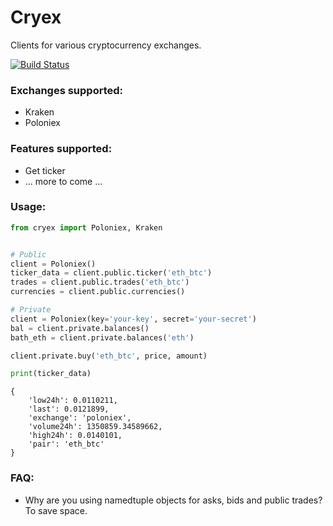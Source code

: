 # Cryex

Clients for various cryptocurrency exchanges.

[![Build Status](https://travis-ci.org/walkr/cryex.svg?branch=master)](https://travis-ci.org/walkr/cryex)

### Exchanges supported:

* Kraken
* Poloniex


### Features supported:

* Get ticker
* ... more to come ...


### Usage:
```python
from cryex import Poloniex, Kraken


# Public
client = Poloniex()
ticker_data = client.public.ticker('eth_btc')
trades = client.public.trades('eth_btc')
currencies = client.public.currencies()

# Private
client = Poloniex(key='your-key', secret='your-secret')
bal = client.private.balances()
bath_eth = client.private.balances('eth')

client.private.buy('eth_btc', price, amount)

print(ticker_data)
```

```
{
    'low24h': 0.0110211,
    'last': 0.0121899,
    'exchange': 'poloniex',
    'volume24h': 1350859.34589662,
    'high24h': 0.0140101,
    'pair': 'eth_btc'
}
```


### FAQ:

* Why are you using namedtuple objects for asks, bids and public trades?
  To save space.

